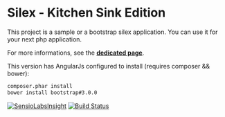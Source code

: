 Silex - Kitchen Sink Edition
============================

This project is a sample or a bootstrap silex application.
You can use it for your next php application.

For more informations, see the
[**dedicated page**](http://lyrixx.github.com/Silex-Kitchen-Edition).

This version has AngularJs configured to install (requires composer && bower):
```bash
composer.phar install
bower install bootstrap#3.0.0
```

[![SensioLabsInsight](https://insight.sensiolabs.com/projects/7fccf04a-aa27-4412-831b-99ce86fb5df7/mini.png)](https://insight.sensiolabs.com/projects/7fccf04a-aa27-4412-831b-99ce86fb5df7)
[![Build Status](https://secure.travis-ci.org/aarizkuren/Silex-Kitchen-Edition.png?branch=master)](http://travis-ci.org/aarizkuren/Silex-Kitchen-Edition)


